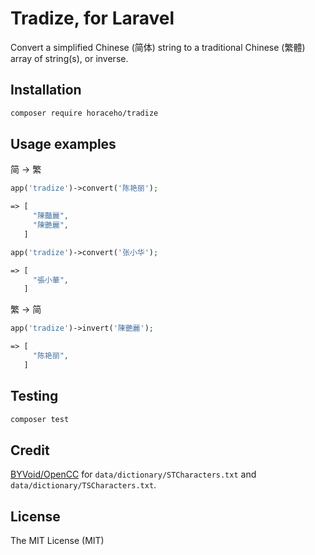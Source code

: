 # Tradize, for Laravel

Convert a simplified Chinese (简体) string to a traditional Chinese (繁體) array of string(s), or inverse.

## Installation

```bash
composer require horaceho/tradize
```
## Usage examples

简 → 繁
``` php
app('tradize')->convert('陈艳丽');

=> [
     "陳豔麗",
     "陳艷麗",
   ]

app('tradize')->convert('张小华');

=> [
     "張小華",
   ]
```

繁 → 简
``` php
app('tradize')->invert('陳艷麗');

=> [
     "陈艳丽",
   ]
```

## Testing

``` bash
composer test
```

## Credit

[BYVoid/OpenCC](https://github.com/BYVoid/OpenCC) for `data/dictionary/STCharacters.txt` and `data/dictionary/TSCharacters.txt`.

## License

The MIT License (MIT)
